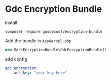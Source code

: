 # Gdc Encryption Bundle

Install

```shell
composer require gusdecool/encryption-bundle
```

Add the bundle in `AppKernel.php`

```php
new Gdc\EncryptionBundle\GdcEncryptionBundle()
```

add config 

```yml
gdc_encryption:
    aes_key: "your-key-here"
```
